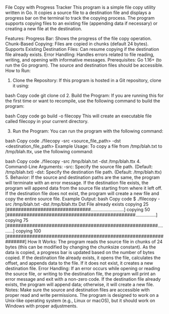 File Copy with Progress Tracker
This program is a simple file copy utility written in Go. It copies a source file to a destination file and displays a progress bar on the terminal to track the copying process. The program supports copying files to an existing file (appending data if necessary) or creating a new file at the destination.

Features:
Progress Bar: Shows the progress of the file copy operation.
Chunk-Based Copying: Files are copied in chunks (default 24 bytes).
Supports Existing Destination Files: Can resume copying if the destination file already exists.
Error Handling: Handles errors related to file reading, writing, and opening with informative messages.
Prerequisites:
Go 1.16+ (to run the Go program).
The source and destination files should be accessible.
How to Run:
1. Clone the Repository:
If this program is hosted in a Git repository, clone it using:

bash
Copy code
git clone <repository-url>
cd <repository-directory>
2. Build the Program:
If you are running this for the first time or want to recompile, use the following command to build the program:

bash
Copy code
go build -o filecopy
This will create an executable file called filecopy in your current directory.

3. Run the Program:
You can run the program with the following command:

bash
Copy code
./filecopy -src <source_file_path> -dst <destination_file_path>
Example Usage:
To copy a file from /tmp/blah.txt to /tmp/blah.ttx, use the following command:

bash
Copy code
./filecopy -src /tmp/blah.txt -dst /tmp/blah.ttx
4. Command-Line Arguments:
-src: Specify the source file path. (Default: /tmp/blah.txt)
-dst: Specify the destination file path. (Default: /tmp/blah.ttx)
5. Behavior:
If the source and destination paths are the same, the program will terminate with an error message.
If the destination file exists, the program will append data from the source file starting from where it left off.
If the destination file does not exist, the program will create a new file and copy the entire source file.
Example Output:
bash
Copy code
$ ./filecopy -src /tmp/blah.txt -dst /tmp/blah.ttx
Dst File already exists
 copying 25 [##############################..........................] 
 copying 50 [##############################################................] 
 copying 75 [######################################################..........] 
 copying 100 [###############################################################]
How It Works:
The program reads the source file in chunks of 24 bytes (this can be modified by changing the chunksize constant).
As the data is copied, a progress bar is updated based on the number of bytes copied.
If the destination file already exists, it opens the file, calculates the offset, and appends data to the file. If it does not exist, it creates a new destination file.
Error Handling:
If an error occurs while opening or reading the source file, or writing to the destination file, the program will print an error message and exit with a non-zero code.
If the destination file already exists, the program will append data; otherwise, it will create a new file.
Notes:
Make sure the source and destination files are accessible with proper read and write permissions.
The program is designed to work on a Unix-like operating system (e.g., Linux or macOS), but it should work on Windows with proper adjustments.
